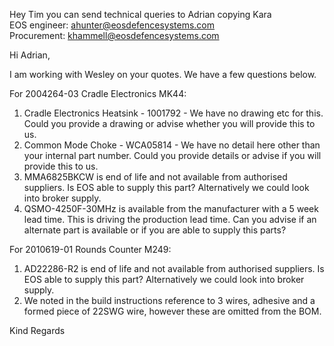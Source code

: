 Hey Tim you can send technical queries to Adrian copying Kara  
EOS engineer: [ahunter@eosdefencesystems.com](mailto:ahunter@eosdefencesystems.com)  
Procurement: [khammell@eosdefencesystems.com](mailto:khammell@eosdefencesystems.com)

Hi Adrian,

I am working with Wesley on your quotes. We have a few questions below.

For 2004264-03 Cradle Electronics MK44:
1. Cradle Electronics Heatsink - 1001792 - We have no drawing etc for this. Could you provide a drawing or advise whether you will provide this to us.
2. Common Mode Choke - WCA05814 - We have no detail here other than your internal part number. Could you provide details or advise if you will provide this to us.
3. MMA6825BKCW is end of life and not available from authorised suppliers. Is EOS able to supply this part? Alternatively we could look into broker supply.
4. QSMO-4250F-30MHz is available from the manufacturer with a 5 week lead time. This is driving the production lead time. Can you advise if an alternate part is available or if you are able to supply this parts?

For 2010619-01 Rounds Counter M249:
1. AD22286-R2 is end of life and not available from authorised suppliers. Is EOS able to supply this part? Alternatively we could look into broker supply.
2. We noted in the build instructions reference to 3 wires, adhesive and a formed piece of 22SWG wire, however these are omitted from the BOM.

Kind Regards